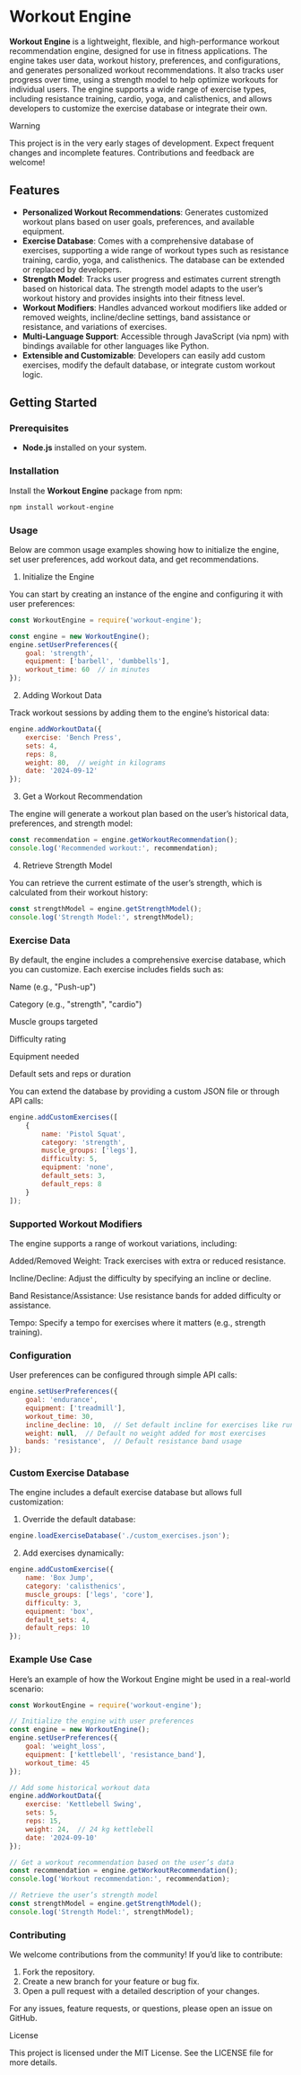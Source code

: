 # Workout Engine

**Workout Engine** is a lightweight, flexible, and high-performance workout recommendation engine, designed for use in fitness applications. The engine takes user data, workout history, preferences, and configurations, and generates personalized workout recommendations. It also tracks user progress over time, using a strength model to help optimize workouts for individual users. The engine supports a wide range of exercise types, including resistance training, cardio, yoga, and calisthenics, and allows developers to customize the exercise database or integrate their own.

> [!WARNING]  
> This project is in the very early stages of development. Expect frequent changes and incomplete features. Contributions and feedback are welcome!

## Features

- **Personalized Workout Recommendations**: Generates customized workout plans based on user goals, preferences, and available equipment.
- **Exercise Database**: Comes with a comprehensive database of exercises, supporting a wide range of workout types such as resistance training, cardio, yoga, and calisthenics. The database can be extended or replaced by developers.
- **Strength Model**: Tracks user progress and estimates current strength based on historical data. The strength model adapts to the user’s workout history and provides insights into their fitness level.
- **Workout Modifiers**: Handles advanced workout modifiers like added or removed weights, incline/decline settings, band assistance or resistance, and variations of exercises.
- **Multi-Language Support**: Accessible through JavaScript (via npm) with bindings available for other languages like Python.
- **Extensible and Customizable**: Developers can easily add custom exercises, modify the default database, or integrate custom workout logic.

## Getting Started

### Prerequisites

- **Node.js** installed on your system.

### Installation

Install the **Workout Engine** package from npm:

```bash
npm install workout-engine
```
### Usage

Below are common usage examples showing how to initialize the engine, set user preferences, add workout data, and get recommendations.

1. Initialize the Engine

You can start by creating an instance of the engine and configuring it with user preferences:

```js
const WorkoutEngine = require('workout-engine');

const engine = new WorkoutEngine();
engine.setUserPreferences({
    goal: 'strength',
    equipment: ['barbell', 'dumbbells'],
    workout_time: 60  // in minutes
});
```

2. Adding Workout Data

Track workout sessions by adding them to the engine’s historical data:

```js
engine.addWorkoutData({
    exercise: 'Bench Press',
    sets: 4,
    reps: 8,
    weight: 80,  // weight in kilograms
    date: '2024-09-12'
});

```
3. Get a Workout Recommendation

The engine will generate a workout plan based on the user’s historical data, preferences, and strength model:

```js
const recommendation = engine.getWorkoutRecommendation();
console.log('Recommended workout:', recommendation);
```

4. Retrieve Strength Model

You can retrieve the current estimate of the user’s strength, which is calculated from their workout history:

```js
const strengthModel = engine.getStrengthModel();
console.log('Strength Model:', strengthModel);
```

### Exercise Data

By default, the engine includes a comprehensive exercise database, which you can customize. Each exercise includes fields such as:

Name (e.g., "Push-up")

Category (e.g., "strength", "cardio")

Muscle groups targeted

Difficulty rating

Equipment needed

Default sets and reps or duration


You can extend the database by providing a custom JSON file or through API calls:

```js
engine.addCustomExercises([
    {
        name: 'Pistol Squat',
        category: 'strength',
        muscle_groups: ['legs'],
        difficulty: 5,
        equipment: 'none',
        default_sets: 3,
        default_reps: 8
    }
]);
```

### Supported Workout Modifiers

The engine supports a range of workout variations, including:

Added/Removed Weight: Track exercises with extra or reduced resistance.

Incline/Decline: Adjust the difficulty by specifying an incline or decline.

Band Resistance/Assistance: Use resistance bands for added difficulty or assistance.

Tempo: Specify a tempo for exercises where it matters (e.g., strength training).


### Configuration

User preferences can be configured through simple API calls:

```js
engine.setUserPreferences({
    goal: 'endurance',
    equipment: ['treadmill'],
    workout_time: 30,
    incline_decline: 10,  // Set default incline for exercises like running
    weight: null,  // Default no weight added for most exercises
    bands: 'resistance',  // Default resistance band usage
});
```

### Custom Exercise Database

The engine includes a default exercise database but allows full customization:

1. Override the default database:

```js
engine.loadExerciseDatabase('./custom_exercises.json');

```

2. Add exercises dynamically:

```js
engine.addCustomExercise({
    name: 'Box Jump',
    category: 'calisthenics',
    muscle_groups: ['legs', 'core'],
    difficulty: 3,
    equipment: 'box',
    default_sets: 4,
    default_reps: 10
});
```



### Example Use Case

Here’s an example of how the Workout Engine might be used in a real-world scenario:

```js
const WorkoutEngine = require('workout-engine');

// Initialize the engine with user preferences
const engine = new WorkoutEngine();
engine.setUserPreferences({
    goal: 'weight_loss',
    equipment: ['kettlebell', 'resistance_band'],
    workout_time: 45
});

// Add some historical workout data
engine.addWorkoutData({
    exercise: 'Kettlebell Swing',
    sets: 5,
    reps: 15,
    weight: 24,  // 24 kg kettlebell
    date: '2024-09-10'
});

// Get a workout recommendation based on the user’s data
const recommendation = engine.getWorkoutRecommendation();
console.log('Workout recommendation:', recommendation);

// Retrieve the user’s strength model
const strengthModel = engine.getStrengthModel();
console.log('Strength Model:', strengthModel);
```

### Contributing

We welcome contributions from the community! If you’d like to contribute:

1. Fork the repository.
2. Create a new branch for your feature or bug fix.
3. Open a pull request with a detailed description of your changes.

For any issues, feature requests, or questions, please open an issue on GitHub.

License

This project is licensed under the MIT License. See the LICENSE file for more details.
